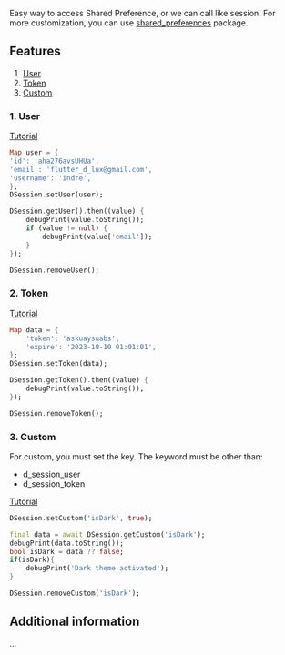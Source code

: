 Easy way to access Shared Preference, or we can call like session. For more customization, you can use [shared_preferences](https://pub.dev/packages/shared_preferences) package.

## Features

1. [User](#1-user)
2. [Token](#2-token)
3. [Custom](#3-custom)

### 1. User

[Tutorial]()

```dart
Map user = {
'id': 'aha276avsUHUa',
'email': 'flutter_d_lux@gmail.com',
'username': 'indre',
};
DSession.setUser(user);

DSession.getUser().then((value) {
    debugPrint(value.toString());
    if (value != null) {
        debugPrint(value['email']);
    }
});

DSession.removeUser();
```

### 2. Token

[Tutorial]()

```dart
Map data = {
    'token': 'askuaysuabs',
    'expire': '2023-10-10 01:01:01',
};
DSession.setToken(data);

DSession.getToken().then((value) {
    debugPrint(value.toString());
});

DSession.removeToken();
```

### 3. Custom

For custom, you must set the key. The keyword must be other than:

- d_session_user
- d_session_token

[Tutorial]()

```dart
DSession.setCustom('isDark', true);

final data = await DSession.getCustom('isDark');
debugPrint(data.toString());
bool isDark = data ?? false;
if(isDark){
    debugPrint('Dark theme activated');
}

DSession.removeCustom('isDark');
```

## Additional information

...
